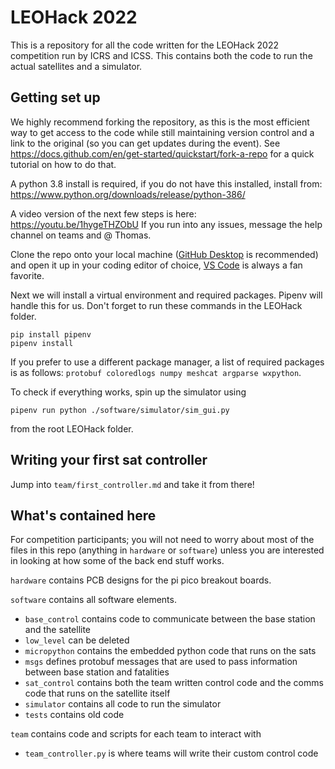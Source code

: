 # LEOHack 2022
This is a repository for all the code written for the LEOHack 2022 competition run by ICRS and ICSS. This contains both the code to run the actual satellites and a simulator.

## Getting set up

We highly recommend forking the repository, as this is the most efficient way to get access to the code while still maintaining version control and a link to the original (so you can get updates during the event). See https://docs.github.com/en/get-started/quickstart/fork-a-repo for a quick tutorial on how to do that.

A python 3.8 install is required, if you do not have this installed, install from: https://www.python.org/downloads/release/python-386/

A video version of the next few steps is here: https://youtu.be/1hygeTHZObU If you run into any issues, message the help channel on teams and @ Thomas.

Clone the repo onto your local machine ([GitHub Desktop](https://desktop.github.com/) is recommended) and open it up in your coding editor of choice, [VS Code](https://code.visualstudio.com/) is always a fan favorite.

Next we will install a virtual environment and required packages. Pipenv will handle this for us. Don't forget to run these commands in the LEOHack folder.
``` 
pip install pipenv
pipenv install
```
If you prefer to use a different package manager, a list of required packages is as follows: `protobuf coloredlogs numpy meshcat argparse wxpython`.

To check if everything works, spin up the simulator using 
```
pipenv run python ./software/simulator/sim_gui.py
``` 
from the root LEOHack folder.


## Writing your first sat controller

Jump into `team/first_controller.md` and take it from there!

## What's contained here
For competition participants; you will not need to worry about most of the files in this repo (anything in `hardware` or `software`) unless you are interested in looking at how some of the back end stuff works.

`hardware` contains PCB designs for the pi pico breakout boards.

`software` contains all software elements.
- `base_control` contains code to communicate between the base station and the satellite
- `low_level` can be deleted
- `micropython` contains the embedded python code that runs on the sats
- `msgs` defines protobuf messages that are used to pass information between base station and fatalities
- `sat_control` contains both the team written control code and the comms code that runs on the satellite itself
- `simulator` contains all code to run the simulator
- `tests` contains old code

`team` contains code and scripts for each team to interact with
- `team_controller.py` is where teams will write their custom control code

